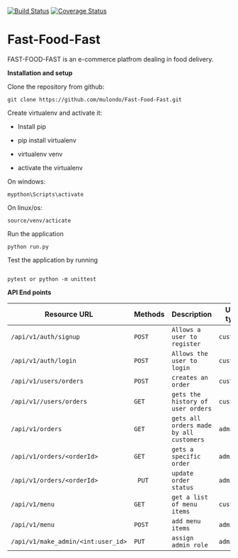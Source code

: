 [![Build Status](https://travis-ci.org/mulondo/Fast-Food-Fast.svg?branch=ft-challenge-three)](https://travis-ci.org/mulondo/Fast-Food-Fast) [![Coverage Status](https://coveralls.io/repos/github/mulondo/Fast-Food-Fast/badge.svg?branch=ft-challenge-three)](https://coveralls.io/github/mulondo/Fast-Food-Fast?branch=ft-challenge-three)
# Fast-Food-Fast
FAST-FOOD-FAST is an e-commerce platfrom dealing in food delivery.

**Installation and setup**

Clone the repository from github:<br/>

```
git clone https://github.com/mulondo/Fast-Food-Fast.git

```
Create virtualenv and activate it:

- Install pip

- pip install virtualenv

- virtualenv venv

- activate the virtualenv<br/>

On windows:

```
mypthon\Scripts\activate 

```
On linux/os:

```
source/venv/acticate

```

Run the application

```
python run.py
```
Test the application by running

```

pytest or python -m unittest

```

**API End points**
 
|Resource URL|Methods   |Description|User type|Authentication|
|----------------|------------|-------------|-------------|-------------|
|`/api/v1/auth/signup`|`POST`|`Allows a user to register`|`customer`|`jwt`|
|`/api/v1/auth/login`|`POST`|`Allows the user to login`|`customer`|`jwt`|
|`/api/v1/users/orders`|`POST`|`creates an order`|`customer`|`jwt`|
|`/api/v1//users/orders `|`GET`|`gets the history of user orders`|`customer`|`jwt`|
|`/api/v1/orders`|`GET`|`gets all orders made by all customers`|`admin`|`jwt`|
|`/api/v1/orders/<orderId>`|`GET`|`gets a specific order`|`admin`|`jwt`|
|`/api/v1/​orders/<orderId>`|` PUT`|`update order status`|`admin`|`jwt`|
|`/api/v1/menu`|`GET`|`get a list of menu items`|`customer`|`jwt`|
|`/api/v1/menu`|`POST`|`add menu items`|`admin`|`jwt`|
|`/api/v1/make_admin/<int:user_id>`|`PUT`|`assign admin role`|`admin`|`jwt`|
